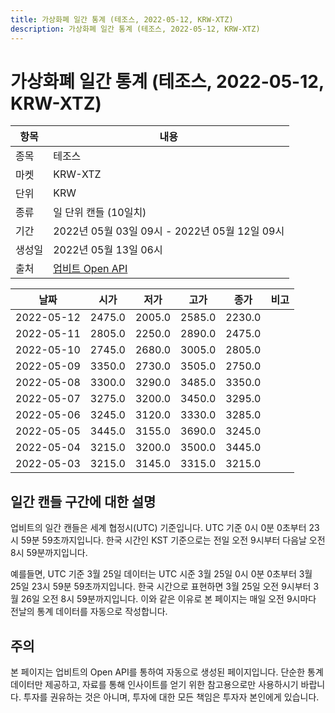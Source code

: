 ```yaml
---
title: 가상화폐 일간 통계 (테조스, 2022-05-12, KRW-XTZ)
description: 가상화폐 일간 통계 (테조스, 2022-05-12, KRW-XTZ)
---
```



가상화폐 일간 통계 (테조스, 2022-05-12, KRW-XTZ)
===

|항목|내용|
|--|--|
|종목|테조스|
|마켓|KRW-XTZ|
|단위|KRW|
|종류|일 단위 캔들 (10일치)|
|기간|2022년 05월 03일 09시 - 2022년 05월 12일 09시|
|생성일|2022년 05월 13일 06시|
|출처|[업비트 Open API](https://docs.upbit.com)|


|날짜|시가|저가|고가|종가|비고|
|--|--|--|--|--|--|
|2022-05-12|2475.0|2005.0|2585.0|2230.0|    |
|2022-05-11|2805.0|2250.0|2890.0|2475.0|    |
|2022-05-10|2745.0|2680.0|3005.0|2805.0|    |
|2022-05-09|3350.0|2730.0|3505.0|2750.0|    |
|2022-05-08|3300.0|3290.0|3485.0|3350.0|    |
|2022-05-07|3275.0|3200.0|3450.0|3295.0|    |
|2022-05-06|3245.0|3120.0|3330.0|3285.0|    |
|2022-05-05|3445.0|3155.0|3690.0|3245.0|    |
|2022-05-04|3215.0|3200.0|3500.0|3445.0|    |
|2022-05-03|3215.0|3145.0|3315.0|3215.0|    |


일간 캔들 구간에 대한 설명
---


업비트의 일간 캔들은 세계 협정시(UTC) 기준입니다. 
UTC 기준 0시 0분 0초부터 23시 59분 59초까지입니다. 
한국 시간인 KST 기준으로는 전일 오전 9시부터 다음날 오전 8시 59분까지입니다. 


예를들면, UTC 기준 3월 25일 데이터는 UTC 시준 3월 25일 0시 0분 0초부터 3월 25일 23시 59분 59초까지입니다. 
한국 시간으로 표현하면 3월 25일 오전 9시부터 3월 26일 오전 8시 59분까지입니다. 
이와 같은 이유로 본 페이지는 매일 오전 9시마다 전날의 통계 데이터를 자동으로 작성합니다. 


주의
---


본 페이지는 업비트의 Open API를 통하여 자동으로 생성된 페이지입니다. 
단순한 통계 데이터만 제공하고, 자료를 통해 인사이트를 얻기 위한 참고용으로만 사용하시기 바랍니다. 
투자를 권유하는 것은 아니며, 투자에 대한 모든 책임은 투자자 본인에게 있습니다. 
